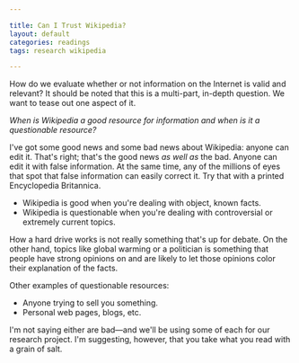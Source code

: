 ```yaml
---

title: Can I Trust Wikipedia?
layout: default
categories: readings
tags: research wikipedia

---
```


How do we evaluate whether or not information on the Internet is valid and relevant? It should be noted that this is a multi-part, in-depth question. We want to tease out one aspect of it.

_When is Wikipedia a good resource for information and when is it a questionable resource?_

I've got some good news and some bad news about Wikipedia: anyone can edit it. That's right; that's the good news _as well as_ the bad. Anyone can edit it with false information. At the same time, any of the millions of eyes that spot that false information can easily correct it. Try that with a printed Encyclopedia Britannica.

* Wikipedia is good when you're dealing with object, known facts.
* Wikipedia is questionable when you're dealing with controversial or extremely current topics.

How a hard drive works is not really something that's up for debate. On the other hand, topics like global warming or a politician is something that people have strong opinions on and are likely to let those opinions color their explanation of the facts.

Other examples of questionable resources:

* Anyone trying to sell you something.
* Personal web pages, blogs, etc.

I'm not saying either are bad—and we'll be using some of each for our research project. I'm suggesting, however, that you take what you read with a grain of salt.